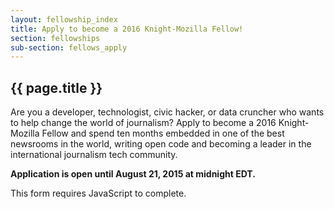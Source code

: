 ```yaml
---
layout: fellowship_index
title: Apply to become a 2016 Knight-Mozilla Fellow!
section: fellowships
sub-section: fellows_apply
---
```


<h2>{{ page.title }}</h2>

Are you a developer, technologist, civic hacker, or data cruncher who  wants to help change the world of journalism? Apply to become a 2016  Knight-Mozilla Fellow and spend ten months embedded in one of the best  newsrooms in the world, writing open code and becoming a leader in the  international journalism tech community.

**Application is open until August 21, 2015 at midnight EDT.**

<form data-formrenderer>This form requires JavaScript to complete.</form>

<script>
  new FormRenderer({
    "project_id": 1366,
    "afterSubmit": "/what/fellowships/thanks"
  });
</script>

